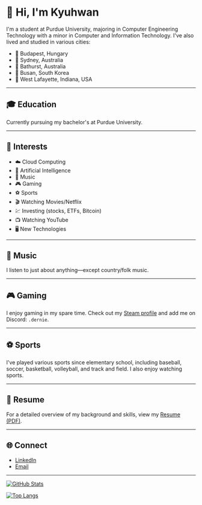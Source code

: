 # 👋 Hi, I'm Kyuhwan

I'm a student at Purdue University, majoring in Computer Engineering Technology with a minor in Computer and Information Technology. I've also lived and studied in various cities:

- 📍 Budapest, Hungary
- 📍 Sydney, Australia
- 📍 Bathurst, Australia
- 📍 Busan, South Korea
- 📍 West Lafayette, Indiana, USA

---

## 🎓 Education

Currently pursuing my bachelor's at Purdue University.

---

## 🚀 Interests

- ☁️ Cloud Computing
- 🤖 Artificial Intelligence
- 🎵 Music
- 🎮 Gaming
- ⚽ Sports
- 🎬 Watching Movies/Netflix
- 💹 Investing (stocks, ETFs, Bitcoin)
- 📺 Watching YouTube
- 🖥️ New Technologies

---

## 🎵 Music

I listen to just about anything—except country/folk music. 

---

## 🎮 Gaming

I enjoy gaming in my spare time. Check out my [Steam profile](https://steamcommunity.com/id/davidkyuhwanlee/) and add me on Discord: `.dernie`.

---

## ⚽ Sports

I've played various sports since elementary school, including baseball, soccer, basketball, volleyball, and track and field. I also enjoy watching sports.

---

## 📄 Resume

For a detailed overview of my background and skills, view my [Resume (PDF)](./Kyuhwan_Lee_Resume_2025.pdf).

---

## 🌐 Connect

- [LinkedIn](https://www.linkedin.com/in/kyuhwanl)
- [Email](mailto:kyuhwan720@gmail.com)

---

[![GitHub Stats](https://github-readme-stats.vercel.app/api?username=yourusername&show_icons=true&theme=radical)](https://github.com/yourusername)

[![Top Langs](https://github-readme-stats.vercel.app/api/top-langs/?username=yourusername&layout=compact&theme=radical)](https://github.com/yourusername)
